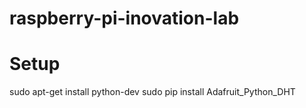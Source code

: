 # raspberry-pi-inovation-lab

# Setup

sudo apt-get install python-dev
sudo pip install Adafruit_Python_DHT
